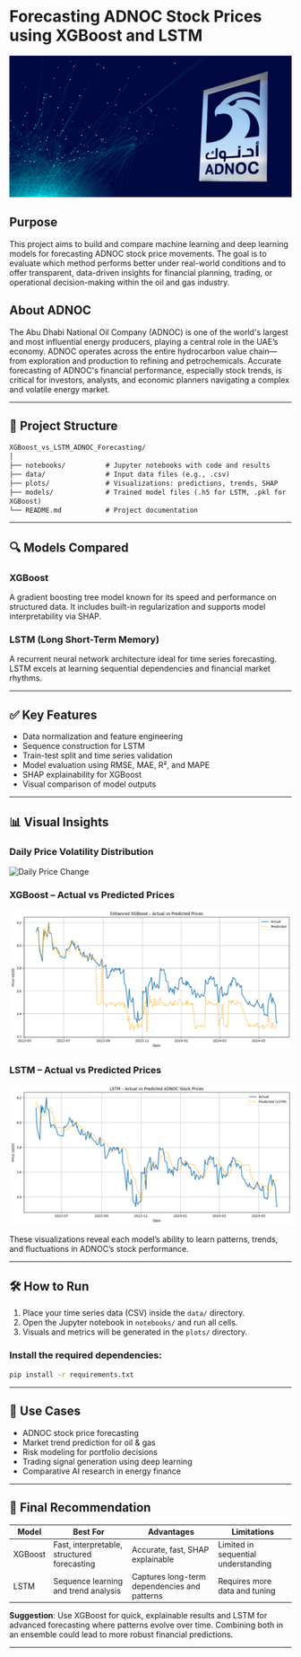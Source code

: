 
# Forecasting ADNOC Stock Prices using XGBoost and LSTM
![ADNOC](ADNOC)
## Purpose

This project aims to build and compare machine learning and deep learning models for forecasting ADNOC stock price movements. The goal is to evaluate which method performs better under real-world conditions and to offer transparent, data-driven insights for financial planning, trading, or operational decision-making within the oil and gas industry.

## About ADNOC

The Abu Dhabi National Oil Company (ADNOC) is one of the world's largest and most influential energy producers, playing a central role in the UAE’s economy. ADNOC operates across the entire hydrocarbon value chain—from exploration and production to refining and petrochemicals. Accurate forecasting of ADNOC's financial performance, especially stock trends, is critical for investors, analysts, and economic planners navigating a complex and volatile energy market.

---

## 📁 Project Structure

```
XGBoost_vs_LSTM_ADNOC_Forecasting/
│
├── notebooks/          # Jupyter notebooks with code and results
├── data/               # Input data files (e.g., .csv)
├── plots/              # Visualizations: predictions, trends, SHAP
├── models/             # Trained model files (.h5 for LSTM, .pkl for XGBoost)
└── README.md           # Project documentation
```

---

## 🔍 Models Compared

### XGBoost
A gradient boosting tree model known for its speed and performance on structured data. It includes built-in regularization and supports model interpretability via SHAP.

### LSTM (Long Short-Term Memory)
A recurrent neural network architecture ideal for time series forecasting. LSTM excels at learning sequential dependencies and financial market rhythms.

---

## ✅ Key Features

- Data normalization and feature engineering
- Sequence construction for LSTM
- Train-test split and time series validation
- Model evaluation using RMSE, MAE, R², and MAPE
- SHAP explainability for XGBoost
- Visual comparison of model outputs

---

## 📊 Visual Insights

### Daily Price Volatility Distribution
![Daily Price Change](plots/Daily_Price.png)

### XGBoost – Actual vs Predicted Prices
![XGBoost](plots/XGBoost.png)

### LSTM – Actual vs Predicted Prices
![LSTM](plots/LSTM.png)

These visualizations reveal each model’s ability to learn patterns, trends, and fluctuations in ADNOC’s stock performance.

---

## 🛠️ How to Run

1. Place your time series data (CSV) inside the `data/` directory.
2. Open the Jupyter notebook in `notebooks/` and run all cells.
3. Visuals and metrics will be generated in the `plots/` directory.

### Install the required dependencies:
```bash
pip install -r requirements.txt
```

---

## 🧠 Use Cases

- ADNOC stock price forecasting  
- Market trend prediction for oil & gas  
- Risk modeling for portfolio decisions  
- Trading signal generation using deep learning  
- Comparative AI research in energy finance  

---

## 📌 Final Recommendation

| Model     | Best For                                    | Advantages                                   | Limitations                               |
|-----------|-------------------------------------------- |----------------------------------------------|-------------------------------------------|
| XGBoost   | Fast, interpretable, structured forecasting | Accurate, fast, SHAP explainable             | Limited in sequential understanding       |
| LSTM      | Sequence learning and trend analysis        | Captures long-term dependencies and patterns | Requires more data and tuning             |

**Suggestion**: Use XGBoost for quick, explainable results and LSTM for advanced forecasting where patterns evolve over time. Combining both in an ensemble could lead to more robust financial predictions.

---

